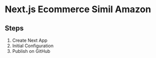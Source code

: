 # Next.js Ecommerce Simil Amazon

## Steps

1. Create Next App
2. Initial Configuration
3. Publish on GitHub
